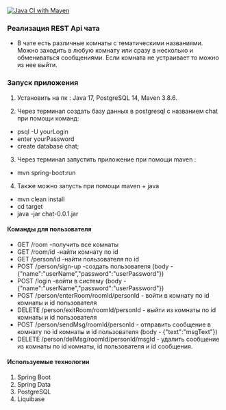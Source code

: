 [![Java CI with Maven](https://github.com/ilspaces2/job4j_chat/actions/workflows/maven.yml/badge.svg)](https://github.com/ilspaces2/job4j_chat/actions/workflows/maven.yml)

### Реализация REST Api чата

- В чате есть различные комнаты с тематическими названиями.
  Можно заходить в любую комнату или сразу в несколько и обмениваться сообщениями.
  Если комната не устраивает то можно из нее выйти.

### Запуск приложения

1. Установить на пк : Java 17, PostgreSQL 14, Maven 3.8.6.

2. Через терминал создать базу данных в postgresql c названием chat при помощи команд:

- psql -U yourLogin
- enter yourPassword
- create database chat;

3. Через терминал запустить приложение при помощи maven :

- mvn spring-boot:run

4. Также можно запусть при помощи maven + java

- mvn clean install
- cd target
- java -jar chat-0.0.1.jar

#### Команды для пользователя

- GET /room -получить все комнаты
- GET /room/id -найти комнату по id
- GET /person/id -найти пользователя по id
- POST /person/sign-up -создать пользователя (body - {"name":"userName","password":"userPassword"})
- POST /login -войти в систему (body - {"name":"userName","password":"userPassword"})
- POST /person/enterRoom/roomId/personId - войти в комнату по id комнаты и id пользователя
- DELETE /person/exitRoom/roomId/personId - выйти из комнаты по id комнаты и id пользователя
- POST /person/sendMsg/roomId/personId - отправить сообщение в комнату
  по id комнаты и id пользователя (body - {"text":"msgText"})
- DELETE /person/delMsg/roomId/personId/msgId - удалить сообщение из комнаты
  по id комнаты, id пользователя и id сообщения.

#### Используемые технологии

1. Spring Boot
2. Spring Data
3. PostgreSQL
4. Liquibase